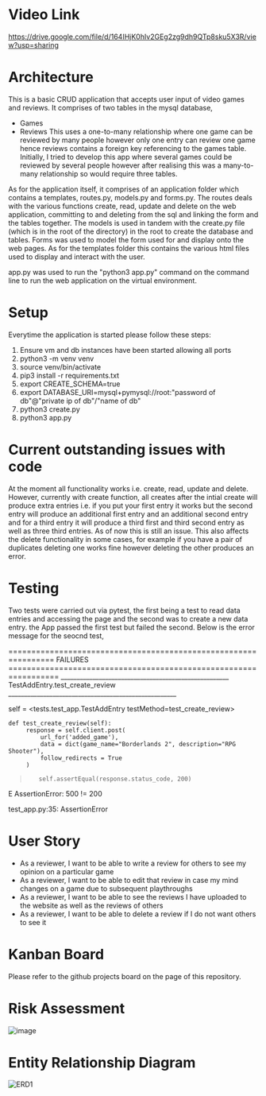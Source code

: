 # Video Link

https://drive.google.com/file/d/164IHjK0hIv2GEg2zg9dh9QTp8sku5X3R/view?usp=sharing

# Architecture

This is a basic CRUD application that accepts user input of video games and reviews. It comprises of two tables in the mysql database,
* Games
* Reviews
This uses a one-to-many relationship where one game can be reviewed by many people however only one entry can review one game hence reviews contains a foreign key referencing to the games table. Initially, I tried to develop this app where several games could be reviewed by several people however after realising this was a many-to-many relationship so would require three tables.

As for the application itself, it comprises of an application folder which contains a templates, routes.py, models.py and forms.py. The routes deals with the various functions create, read, update and delete on the web application, committing to and deleting from the sql and linking the form and the tables together. The models is used in tandem with the create.py file (which is in the root of the directory) in the root to create the database and tables. Forms was used to model the form used for and display onto the web pages. As for the templates folder this contains the various html files used to display and interact with the user.

app.py was used to run the "python3 app.py" command on the command line to run the web application on the virtual environment.

# Setup

Everytime the application is started please follow these steps:
1. Ensure vm and db instances have been started allowing all ports
2. python3 -m venv venv
3. source venv/bin/activate
4. pip3 install -r requirements.txt
5. export CREATE_SCHEMA=true
6. export DATABASE_URI=mysql+pymysql://root:"password of db"@"private ip of db"/"name of db"
7. python3 create.py 
8. python3 app.py

# Current outstanding issues with code

At the moment all functionality works i.e. create, read, update and delete. However, currently with create function, all creates after the intial create will produce extra entries i.e. if you put your first entry it works but the second entry will produce an additional first entry and an additional second entry and for a third entry it will produce a third first and third second entry as well as three third entries. As of now this is still an issue. This also affects the delete functionality in some cases, for example if you have a pair of duplicates deleting one works fine however deleting the other produces an error.

# Testing

Two tests were carried out via pytest, the first being a test to read data entries and accessing the page and the second was to create a new data entry. the App passed the first test but failed the second. Below is the error message for the seocnd test,

================================================================ FAILURES =================================================================
_____________________________________________________ TestAddEntry.test_create_review _____________________________________________________

self = <tests.test_app.TestAddEntry testMethod=test_create_review>

    def test_create_review(self):
         response = self.client.post(
             url_for('added_game'),
             data = dict(game_name="Borderlands 2", description="RPG Shooter"),
             follow_redirects = True
         )
>        self.assertEqual(response.status_code, 200)
E        AssertionError: 500 != 200

test_app.py:35: AssertionError

# User Story

* As a reviewer, I want to be able to write a review for others to see my opinion on a particular game
* As a reviewer, I want to be able to edit that review in case my mind changes on a game due to subsequent playthroughs
* As a reviewer, I want to be able to see the reviews I have uploaded to the website as well as the reviews of others
* As a reviewer, I want to be able to delete a review if I do not want others to see it

# Kanban Board

Please refer to the github projects board on the page of this repository.

# Risk Assessment

![image](https://user-images.githubusercontent.com/96538941/163392495-b074ccae-d595-449c-8b92-e6fe8f933600.png)

# Entity Relationship Diagram
![ERD1](https://user-images.githubusercontent.com/96538941/163717692-c5080c5b-41ae-4086-ad71-b51f5a9da1f8.jpg)

